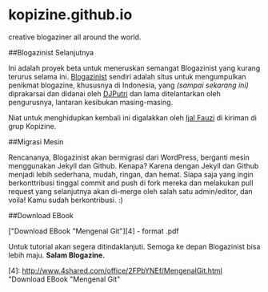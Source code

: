 kopizine.github.io
==================

creative blogaziner all around the world.


##Blogazinist Selanjutnya

Ini adalah proyek beta untuk meneruskan semangat Blogazinist yang kurang terurus selama ini. [Blogazinist][1] sendiri adalah situs untuk mengumpulkan penikmat blogazine, khususnya di Indonesia, yang <i>(sampai sekarang ini)</i> diprakarsai dan didanai oleh [DJPutri][2] dan lama ditelantarkan oleh pengurusnya, lantaran kesibukan masing-masing.

Niat untuk menghidupkan kembali ini digalakkan oleh [Ijal Fauzi][3] di kiriman di grup Kopizine.

##Migrasi Mesin

Rencananya, Blogazinist akan bermigrasi dari WordPress, berganti mesin menggunakan Jekyll dan Github. Kenapa? Karena dengan Jekyll dan Github menjadi lebih sederhana, mudah, ringan, dan hemat. Siapa saja yang ingin berkonttribusi tinggal commit and push di fork mereka dan melakukan pull request yang selanjutnya akan di-merge oleh salah satu admin/editor, dan voila! Kamu sudah berkontribusi. :)

##Download EBook

["Download EBook "Mengenal Git"][4] - format .pdf


Untuk tutorial akan segera ditindaklanjuti. Semoga ke depan Blogazinist bisa lebih maju. <b>Salam Blogazine.</b>

[1]: http://blogazinist.com/       "Blogazinist"
[2]: https://twitter.com/DJPutri   "DJPutri"
[3]: https://twitter.com/ijalfauzi "Ijal Fauzi"
[4]: http://www.4shared.com/office/2FPbYNEf/MengenalGit.html "Download EBook "Mengenal Git"